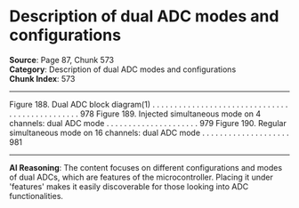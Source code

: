 # Description of dual ADC modes and configurations

**Source**: Page 87, Chunk 573  
**Category**: Description of dual ADC modes and configurations  
**Chunk Index**: 573

---

Figure 188. Dual ADC block diagram(1) . . . . . . . . . . . . . . . . . . . . . . . . . . . . . . . . . . . . . . . . . . . . . . . 978
Figure 189. Injected simultaneous mode on 4 channels: dual ADC mode . . . . . . . . . . . . . . . . . . . . . 979
Figure 190. Regular simultaneous mode on 16 channels: dual ADC mode . . . . . . . . . . . . . . . . . . . . 981

---

**AI Reasoning**: The content focuses on different configurations and modes of dual ADCs, which are features of the microcontroller. Placing it under 'features' makes it easily discoverable for those looking into ADC functionalities.

